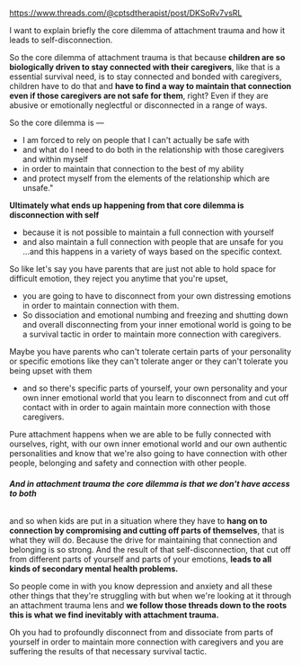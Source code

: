 https://www.threads.com/@cptsdtherapist/post/DKSoRv7vsRL

I want to explain briefly the core dilemma of attachment trauma and how it leads to self-disconnection.

So the core dilemma of attachment trauma is that because 
**children are so biologically driven to stay connected with their caregivers**, like that is a essential survival need, is to stay connected and bonded with caregivers, children have to do that and 
**have to find a way to maintain that connection even if those caregivers are not safe for them**, right?
Even if they are abusive or emotionally neglectful or disconnected in a range of ways.

So the core dilemma is —  
- I am forced to rely on people that I can't actually be safe with 
- and what do I need to do both in the relationship with those caregivers and within myself 
- in order to maintain that connection to the best of my ability 
- and protect myself from the elements of the relationship which are unsafe."

**Ultimately what ends up happening from that core dilemma is disconnection with self** 
- because it is not possible to maintain a full connection with yourself 
- and also maintain a full connection with people that are unsafe for you 
...and this happens in a variety of ways based on the specific context.

So like let's say you have parents that are just not able to hold space for difficult emotion, they reject you anytime that you're upset, 
- you are going to have to disconnect from your own distressing emotions in order to maintain connection with them. 
- So dissociation and emotional numbing and freezing and shutting down and overall disconnecting from your inner emotional world is going to be a survival tactic in order to maintain more connection with caregivers.

Maybe you have parents who can't tolerate certain parts of your personality or specific emotions like they can't tolerate anger or they can't tolerate you being upset with them 
- and so there's specific parts of yourself, your own personality and your own inner emotional world that you learn to disconnect from and cut off contact with in order to again maintain more connection with those caregivers.

Pure attachment happens when we are able to be fully connected with ourselves, right, with our own inner emotional world and our own authentic personalities and know that we're also going to have connection with other people, belonging and safety and connection with other people.

###### **And in attachment trauma the core dilemma is that we don't have access to both** 
and so when kids are put in a situation where they have to
**hang on to connection by compromising and cutting off parts of themselves**, 
that is what they will do. 
Because the drive for maintaining that connection and belonging is so strong. 
And the result of that self-disconnection, that cut off from different parts of yourself and parts of your emotions, **leads to all kinds of secondary mental health problems.**

So people come in with you know depression and anxiety and all these other things that they're struggling with but when we're looking at it through an attachment trauma lens and **we follow those threads down to the roots this is what we find inevitably with attachment trauma.**

Oh you had to profoundly disconnect from and dissociate from parts of yourself in order to maintain more connection with caregivers and you are suffering the results of that necessary survival tactic.